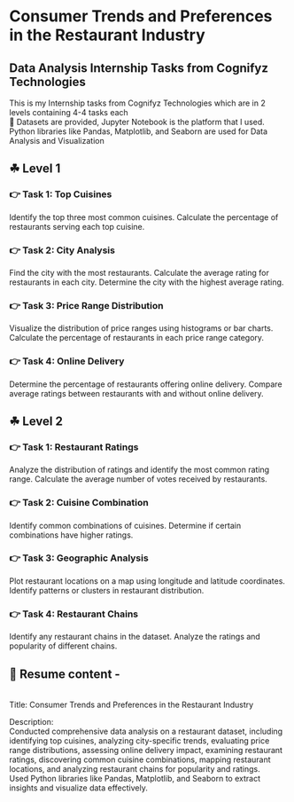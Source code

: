 # Consumer Trends and Preferences in the Restaurant Industry
## Data Analysis Internship Tasks from Cognifyz Technologies

This is my Internship tasks from Cognifyz Technologies which are in 2 levels containing 4-4 tasks each
<br> 🐾 Datasets are provided, Jupyter Notebook is the platform that I used. Python libraries like Pandas, Matplotlib, and Seaborn are used for Data Analysis and Visualization

## ☘ Level 1
### 👉 Task 1: Top Cuisines
Identify the top three most common cuisines.
Calculate the percentage of restaurants serving each top cuisine.
### 👉 Task 2: City Analysis
Find the city with the most restaurants.
Calculate the average rating for restaurants in each city.
Determine the city with the highest average rating.
### 👉 Task 3: Price Range Distribution
Visualize the distribution of price ranges using histograms or bar charts.
Calculate the percentage of restaurants in each price range category.
### 👉 Task 4: Online Delivery
Determine the percentage of restaurants offering online delivery.
Compare average ratings between restaurants with and without online delivery.

## ☘ Level 2
### 👉 Task 1: Restaurant Ratings
Analyze the distribution of ratings and identify the most common rating range.
Calculate the average number of votes received by restaurants.
### 👉 Task 2: Cuisine Combination
Identify common combinations of cuisines.
Determine if certain combinations have higher ratings.
### 👉 Task 3: Geographic Analysis
Plot restaurant locations on a map using longitude and latitude coordinates.
Identify patterns or clusters in restaurant distribution.
### 👉 Task 4: Restaurant Chains
Identify any restaurant chains in the dataset.
Analyze the ratings and popularity of different chains.

## 📌 Resume content -

<br> Title: Consumer Trends and Preferences in the Restaurant Industry

Description: 
<br> Conducted comprehensive data analysis on a restaurant dataset, including identifying top cuisines, analyzing city-specific trends, evaluating price range distributions, assessing online delivery impact, examining restaurant ratings, discovering common cuisine combinations, mapping restaurant locations, and analyzing restaurant chains for popularity and ratings. 
<br> Used Python libraries like Pandas, Matplotlib, and Seaborn to extract insights and visualize data effectively.
